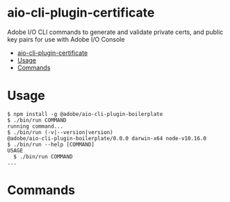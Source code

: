 # aio-cli-plugin-certificate
Adobe I/O CLI commands to generate and validate private certs, and public key pairs for use with Adobe I/O Console

<!-- toc -->
* [aio-cli-plugin-certificate](#aio-cli-plugin-certificate)
* [Usage](#usage)
* [Commands](#commands)
<!-- tocstop -->
# Usage
<!-- usage -->
```sh-session
$ npm install -g @adobe/aio-cli-plugin-boilerplate
$ ./bin/run COMMAND
running command...
$ ./bin/run (-v|--version|version)
@adobe/aio-cli-plugin-boilerplate/0.0.0 darwin-x64 node-v10.16.0
$ ./bin/run --help [COMMAND]
USAGE
  $ ./bin/run COMMAND
...
```
<!-- usagestop -->
# Commands
<!-- commands -->

<!-- commandsstop -->
